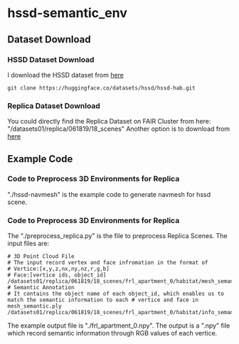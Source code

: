 # hssd-semantic_env

## Dataset Download
### HSSD Dataset Download
I download the HSSD dataset from [here](https://huggingface.co/datasets/hssd/hssd-hab)
```
git clone https://huggingface.co/datasets/hssd/hssd-hab.git
```

### Replica Dataset Download
You could directly find the Replica Dataset on FAIR Cluster from here: "/datasets01/replica/061819/18_scenes"
Another option is to download from [here](https://github.com/facebookresearch/Replica-Dataset)

## Example Code
### Code to Preprocess 3D Environments for Replica
"./hssd-navmesh" is the example code to generate navmesh for hssd scene.

### Code to Preprocess 3D Environments for Replica
The "./preprocess_replica.py" is the file to preprocess Replica Scenes.
The input files are:
```
# 3D Point Cloud File
# The input record vertex and face infromation in the format of 
# Vertice:[x,y,z,nx,ny,nz,r,g,b]
# Face:[vertice ids, object_id]
/datasets01/replica/061819/18_scenes/frl_apartment_0/habitat/mesh_semantic.ply
# Semantic Annotation
# It contains the object name of each object_id, which enables us to match the semantic information to each # vertice and face in mesh_semantic.ply
/datasets01/replica/061819/18_scenes/frl_apartment_0/habitat/info_semantic.json
```

The example output file is "./frl_apartment_0.npy". The output is a ".npy" file which record semantic information through RGB values of each vertice.

